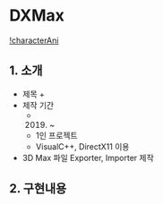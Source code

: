 # DXMax
[!characterAni](./img/maxexporter.gif)

## 1. 소개
- 제목
  + 
- 제작 기간 
  + 2019. ~ 
  + 1인 프로젝트
  + VisualC++, DirectX11 이용
- 3D Max 파일 Exporter, Importer 제작

 ## 2. 구현내용
